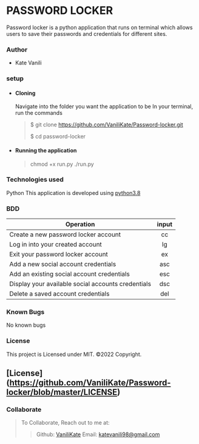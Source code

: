 # PASSWORD LOCKER

Password locker is a python application that runs on terminal which allows users to save their passwords and credentials for different sites.

### Author

- Kate Vanili

### setup

- #### Cloning

  Navigate into the folder you want the application to be
  In your terminal, run the commands

  > $ git clone https://github.com/VaniliKate/Password-locker.git
  >
  > $ cd password-locker

- #### Running the application
  > chmod +x run.py
  > ./run.py

### Technologies used

Python
This application is developed using [python3.8](https://www.python.org)

### BDD

| Operation                                          | input |
| -------------------------------------------------- | :---: |
| Create a new password locker account               |  cc   |
| Log in into your created account                   |  lg   |
| Exit your password locker account                  |  ex   |
| Add a new social account credentials               |  asc  |
| Add an existing social account credentials         |  esc  |
| Display your available social accounts credentials |  dsc  |
| Delete a saved account credentials                 |  del  |

### Known Bugs

No known bugs

### License

This project is Licensed under MIT.
©2022 Copyright.

## [License] (https://github.com/VaniliKate/Password-locker/blob/master/LICENSE)

### Collaborate

> To Collaborate, Reach out to me at:
>
> > Github: [VaniliKate](https://github.com/VaniliKate)
> > Email: katevanili98@gmail.com
